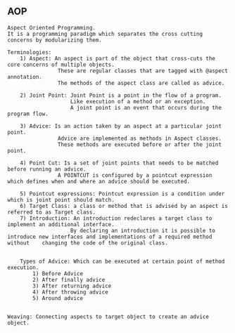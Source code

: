 ## AOP
	Aspect Oriented Programming.
	It is a programming paradigm which separates the cross cutting concerns by modularizing them.
	
	Terminologies:
		1) Aspect: An aspect is part of the object that cross-cuts the core concerns of multiple objects.
					These are regular classes that are tagged with @aspect annotation.
					The methods of the aspect class are called as advice.
					
		2) Joint Point: Joint Point is a point in the flow of a program.
						Like execution of a method or an exception.
						A joint point is an event that occurs during the program flow.
						
		3) Advice: Is an action taken by an aspect at a particular joint point.
					Advice are implemented as methods in Aspect classes.
					These methods are executed before or after the joint point.
					
		4) Point Cut: Is a set of joint points that needs to be matched before running an advice.
					A POINTCUT is configured by a pointcut expression which defines when and where an advice should be executed.
					
		5) Pointcut expressions: Pointcut expression is a condition under which is joint point should match.
		6) Target Class: a class or method that is advised by an aspect is referred to as Target class.
		7) Introduction: An introduction redeclares a target class to implement an additional interface.
						By declaring an introduction it is possible to introduce new interfaces and implementations of a required method without 	changing the code of the original class.
		
		
		Types of Advice: Which can be executed at certain point of method execution.
			1) Before Advice
			2) After finally advice
			3) After returning advice
			4) After throwing advice
			5) Around advice
			
			
	Weaving: Connecting aspects to target object to create an advice object.